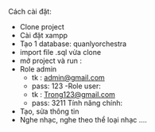 Cách cài đặt:
- Clone project
- Cài đặt xampp
- Tạo 1 database: quanlyorchestra
- import file .sql vừa clone
- mở project và run :
- Role admin
  + tk : admin@gmail.com
  + pass:  123
-Role user:
  + tk : Trong123@gmail.com
  + pass: 3211
Tính năng chính:
- Tạo, sửa thông tin
- Nghe nhạc, nghe theo thể loại nhạc
....
  
